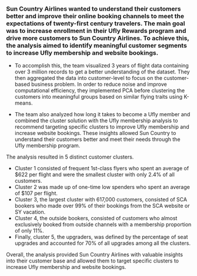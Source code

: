### Sun Country Airlines wanted to understand their customers better and improve their online booking channels to meet the expectations of twenty-first century travelers. The main goal was to increase enrollment in their Ufly Rewards program and drive more customers to Sun Country Airlines. To achieve this, the analysis aimed to identify meaningful customer segments to increase Ufly membership and website bookings.

- To accomplish this, the team visualized 3 years of flight data containing over 3 million records to get a better understanding of the dataset. They then aggregated the data into customer-level to focus on the customer-based business problem. In order to reduce noise and improve computational efficiency, they implemented PCA before clustering the customers into meaningful groups based on similar flying traits using K-means.

- The team also analyzed how long it takes to become a Ufly member and combined the cluster solution with the Ufly membership analysis to recommend targeting specific clusters to improve Ufly membership and increase website bookings. These insights allowed Sun Country to understand their customers better and meet their needs through the Ufly membership program.

The analysis resulted in 5 distinct customer clusters.
- Cluster 1 consisted of frequent 1st-class flyers who spent an average of $622 per flight and were the smallest cluster with only 2.4% of all customers. 
- Cluster 2 was made up of one-time low spenders who spent an average of $107 per flight. 
- Cluster 3, the largest cluster with 617,000 customers, consisted of SCA bookers who made over 99% of their bookings from the SCA website or SY vacation. 
- Cluster 4, the outside bookers, consisted of customers who almost exclusively booked from outside channels with a membership proportion of only 11%. 
- Finally, cluster 5, the upgraders, was defined by the percentage of seat upgrades and accounted for 70% of all upgrades among all the clusters.

Overall, the analysis provided Sun Country Airlines with valuable insights into their customer base and allowed them to target specific clusters to increase Ufly membership and website bookings.
